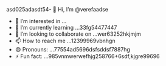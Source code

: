 asd025adasdt54- 👋 Hi, I’m @verefaadse
- 👀 I’m interested in ...
- 🌱 I’m currently learning ...33fg54477447
- 💞️ I’m looking to collaborate on ...wer63252hkjmjm
- 📫 How to reach me ...12399969vbnhgn
- 😄 Pronouns: ...77554ad5696dsfsddsf7887hg
- ⚡ Fun fact: ...985vnmwerwefhjg258766+6sdf,kjgre99696
<!---65wercxvsdf GitHub profile.
You can click the Preview link to take a look at 45your changfsd2662dg
99gbvcv
525603vcf
nbbn66362
